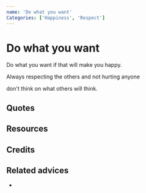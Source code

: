 ```yaml
---
name: 'Do what you want'
Categories: ['Happiness', 'Respect']
---
```

# Do what you want

Do what you want if that will make you happy. 

Always respecting the others and not hurting anyone

don't think on what others will think.

## Quotes

## Resources

## Credits

## Related advices

- 

